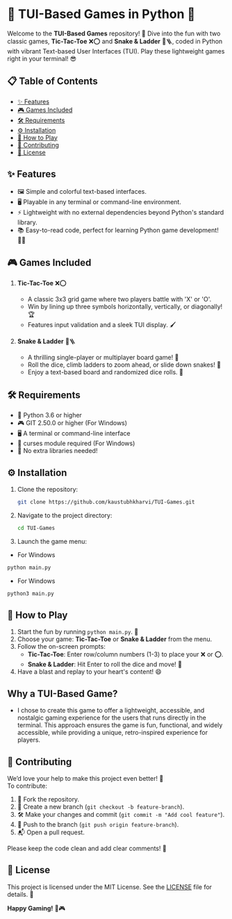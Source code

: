 
# 🎲 TUI-Based Games in Python 🐍

Welcome to the **TUI-Based Games** repository! 🚀 Dive into the fun with two classic games, **Tic-Tac-Toe** ❌⭕ and **Snake & Ladder** 🐍🪜, coded in Python with vibrant Text-based User Interfaces (TUI). Play these lightweight games right in your terminal! 😎

## 📋 Table of Contents
- [✨ Features](#features)
- [🎮 Games Included](#games-included)
- [🛠 Requirements](#requirements)
- [⚙️ Installation](#installation)
- [🎯 How to Play](#how-to-play)
- [🤝 Contributing](#contributing)
- [📜 License](#license)

## ✨ Features
- 🖼 Simple and colorful text-based interfaces.
- 🖥 Playable in any terminal or command-line environment.
- ⚡ Lightweight with no external dependencies beyond Python's standard library.
- 📚 Easy-to-read code, perfect for learning Python game development! 🧑‍💻

## 🎮 Games Included
1. **Tic-Tac-Toe** ❌⭕  
   - A classic 3x3 grid game where two players battle with 'X' or 'O'.  
   - Win by lining up three symbols horizontally, vertically, or diagonally! 🏆  
   - Features input validation and a sleek TUI display. 🖌

2. **Snake & Ladder** 🐍🪜  
   - A thrilling single-player or multiplayer board game! 🎲  
   - Roll the dice, climb ladders to zoom ahead, or slide down snakes! 🐍  
   - Enjoy a text-based board and randomized dice rolls. 🎰

## 🛠 Requirements
- 🐍 Python 3.6 or higher
- 🎮 GIT 2.50.0 or higher (For Windows)
- 🖥  A terminal or command-line interface
- 📔 curses module required (For Windows)
- 🚫 No extra libraries needed!
## ⚙️ Installation
1. Clone the repository:  
   ```bash
   git clone https://github.com/kaustubhkharvi/TUI-Games.git
   ```
2. Navigate to the project directory:  
   ```bash
   cd TUI-Games
   ```
3. Launch the game menu:
  - For Windows 
   ```bash
   python main.py
   ```
 - For Windows 
  ```bash
  python3 main.py
  ```

## 🎯 How to Play
1. Start the fun by running `python main.py`. 🎉  
2. Choose your game: **Tic-Tac-Toe** or **Snake & Ladder** from the menu.  
3. Follow the on-screen prompts:  
   - **Tic-Tac-Toe**: Enter row/column numbers (1-3) to place your ❌ or ⭕.  
   - **Snake & Ladder**: Hit Enter to roll the dice and move! 🎲  
4. Have a blast and replay to your heart's content! 😄

## Why a TUI-Based Game?
 - I chose to create this game to offer a lightweight, accessible, and nostalgic gaming experience for the users that runs directly in the terminal. This approach ensures the game is fun, functional, and widely    accessible, while providing a unique, retro-inspired experience for players.

## 🤝 Contributing
We’d love your help to make this project even better! 🌟  
To contribute:  
1. 🍴 Fork the repository.  
2. 🌱 Create a new branch (`git checkout -b feature-branch`).  
3. 🛠 Make your changes and commit (`git commit -m "Add cool feature"`).  
4. 🚀 Push to the branch (`git push origin feature-branch`).  
5. 📬 Open a pull request.  

Please keep the code clean and add clear comments! 📝

## 📜 License
This project is licensed under the MIT License. See the [LICENSE](LICENSE) file for details. 📄

**Happy Gaming!** 🎉🎮

